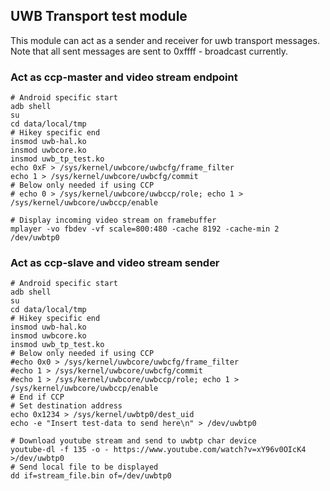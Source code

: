 ## UWB Transport test module

This module can act as a sender and receiver for uwb transport messages.
Note that all sent messages are sent to 0xffff - broadcast currently.

### Act as ccp-master and video stream endpoint

```
# Android specific start
adb shell
su
cd data/local/tmp
# Hikey specific end
insmod uwb-hal.ko
insmod uwbcore.ko
insmod uwb_tp_test.ko
echo 0xF > /sys/kernel/uwbcore/uwbcfg/frame_filter
echo 1 > /sys/kernel/uwbcore/uwbcfg/commit
# Below only needed if using CCP
# echo 0 > /sys/kernel/uwbcore/uwbccp/role; echo 1 > /sys/kernel/uwbcore/uwbccp/enable

# Display incoming video stream on framebuffer
mplayer -vo fbdev -vf scale=800:480 -cache 8192 -cache-min 2 /dev/uwbtp0
```

### Act as ccp-slave and video stream sender

```
# Android specific start
adb shell
su
cd data/local/tmp
# Hikey specific end
insmod uwb-hal.ko
insmod uwbcore.ko
insmod uwb_tp_test.ko
# Below only needed if using CCP
#echo 0x0 > /sys/kernel/uwbcore/uwbcfg/frame_filter
#echo 1 > /sys/kernel/uwbcore/uwbcfg/commit
#echo 1 > /sys/kernel/uwbcore/uwbccp/role; echo 1 > /sys/kernel/uwbcore/uwbccp/enable
# End if CCP
# Set destination address
echo 0x1234 > /sys/kernel/uwbtp0/dest_uid
echo -e "Insert test-data to send here\n" > /dev/uwbtp0

# Download youtube stream and send to uwbtp char device
youtube-dl -f 135 -o - https://www.youtube.com/watch?v=xY96v0OIcK4 >/dev/uwbtp0
# Send local file to be displayed
dd if=stream_file.bin of=/dev/uwbtp0
```

